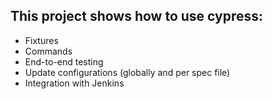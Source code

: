 ## This project shows how to use cypress:

- Fixtures
- Commands
- End-to-end testing
- Update configurations (globally and per spec file)
- Integration with Jenkins